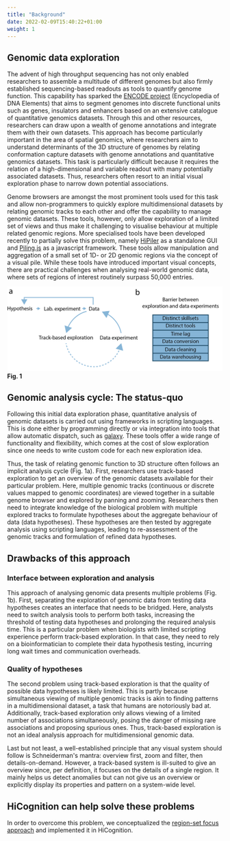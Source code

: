 ```yaml
---
title: "Background"
date: 2022-02-09T15:40:22+01:00
weight: 1
---
```


## Genomic data exploration

The advent of high throughput sequencing has not only enabled researchers to assemble a multitude of different genomes but also firmly established sequencing-based readouts as tools to quantify genome function. This capability has sparked the [ENCODE project](https://www.encodeproject.org/) (Encyclopedia of DNA Elements) that aims to segment genomes into discrete functional units such as genes, insulators and enhancers based on an extensive catalogue of quantitative genomics datasets. Through this and other resources, researchers can draw upon a wealth of genome annotations and integrate them with their own datasets. This approach has become particularly important in the area of spatial genomics, where researchers aim to understand determinants of the 3D structure of genomes by relating conformation capture datasets with genome annotations and quantitative genomics datasets. This task is particularly difficult because it requires the relation of a high-dimensional and variable readout with many potentially associated datasets. Thus, researchers often resort to an initial visual exploration phase to narrow down potential associations.  

 
Genome browsers are amongst the most prominent tools used for this task and allow non-programmers to quickly explore multidimensional datasets by relating genomic tracks to each other and offer the capability to manage genomic datasets. These tools, however, only allow exploration of a limited set of views and thus make it challenging to visualise behaviour at multiple related genomic regions. More specialised tools have been developed recently to partially solve this problem, namely [HiPiler](https://hipiler.lekschas.de/) as a standalone GUI and [Piling.js](https://piling.js.org/) as a javascript framework. These tools allow manipulation and aggregation of a small set of 1D- or 2D genomic regions via the concept of a visual pile. While these tools have introduced important visual concepts, there are practical challenges when analysing real-world genomic data, where sets of regions of interest routinely surpass 50,000 entries. 

![Fig1](/docs/Fig1_concept.png)
__Fig. 1__

## Genomic analysis cycle: The status-quo

Following this initial data exploration phase, quantitative analysis of genomic datasets is carried out using frameworks in scripting languages. This is done either by programming directly or via integration into tools that allow automatic dispatch, such as [galaxy](https://usegalaxy.org/). These tools offer a wide range of functionality and flexibility, which comes at the cost of slow exploration since one needs to write custom code for each new exploration idea. 


Thus, the task of relating genomic function to 3D structure often follows an implicit analysis cycle (Fig. 1a). First, researchers use track-based exploration to get an overview of the genomic datasets available for their particular problem. Here, multiple genomic tracks (continuous or discrete values mapped to genomic coordinates) are viewed together in a suitable genome browser and explored by panning and zooming. Researchers then need to integrate knowledge of the biological problem with multiple explored tracks to formulate hypotheses about the aggregate behaviour of data (data hypotheses). These hypotheses are then tested by aggregate analysis using scripting languages, leading to re-assessment of the genomic tracks and formulation of refined data hypotheses. 

## Drawbacks of this approach

### Interface between exploration and analysis

This approach of analysing genomic data presents multiple problems (Fig. 1b). First, separating the exploration of genomic data from testing data hypotheses creates an interface that needs to be bridged. Here, analysts need to switch analysis tools to perform both tasks, increasing the threshold of testing data hypotheses and prolonging the required analysis time. This is a particular problem when biologists with limited scripting experience perform track-based exploration. In that case, they need to rely on a bioinformatician to complete their data hypothesis testing, incurring long wait times and communication overheads.

### Quality of hypotheses

The second problem using track-based exploration is that the quality of possible data hypotheses is likely limited. This is partly because simultaneous viewing of multiple genomic tracks is akin to finding patterns in a multidimensional dataset, a task that humans are notoriously bad at. Additionally,  track-based exploration only allows viewing of a limited number of associations simultaneously, posing the danger of missing rare associations and proposing spurious ones. Thus, track-based exploration is not an ideal analysis approach for multidimensional genomic data.

Last but not least, a well-established principle that any visual system should follow is Schneiderman's mantra: overview first, zoom and filter, then details-on-demand. However, a track-based system is ill-suited to give an overview since, per definition, it focuses on the details of a single region. It mainly helps us detect anomalies but can not give us an overview or explicitly display its properties and pattern on a system-wide level.

## HiCognition can help solve these problems

In order to overcome this problem, we conceptualized the [region-set focus approach](/docs/concept/region_set_focus/) and implemented it in HiCognition.